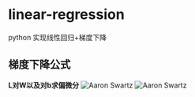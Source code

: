 # linear-regression
python 实现线性回归+梯度下降

梯度下降公式
-------------------
**L对W以及对b求偏微分**
![Aaron Swartz](https://raw.githubusercontent.com/huping404/linear-regression/master/gradient-descent.png)
![Aaron Swartz](https://raw.githubusercontent.com/huping404/linear-regression/master/partial-differential.png)